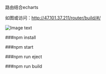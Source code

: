 路由结合echarts

如图或访问：http://47.101.37.211/router/build/#/


![Image text](https://github.com/xsalina/react-router-echarts-demo/blob/master/src/images/%E5%B1%8F%E5%B9%95%E5%BF%AB%E7%85%A7%202019-01-07%20%E4%B8%8B%E5%8D%885.04.11.png)

###npm install


###npm start


###npm run eject


###npm run build
